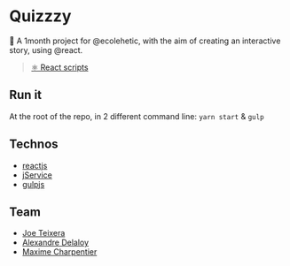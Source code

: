 # Quizzzy

🧭 A 1month project for @ecolehetic, with the aim of creating an interactive story, using @react.
> [⚛️ React scripts](https://github.com/Quizzzy/scripts.md)

## Run it

At the root of the repo, in 2 different command line: `yarn start` & `gulp`

## Technos

- [reactjs](https://reactjs.org/)
- [jService](http://jservice.io/)
- [gulpjs](https://gulpjs.com/)

## Team

- [Joe Teixera](http://joetxa.co/)
- [Alexandre Delaloy](https://github.com/blyndusk)
- [Maxime Charpentier](https://maximecharpentier.fr/)
